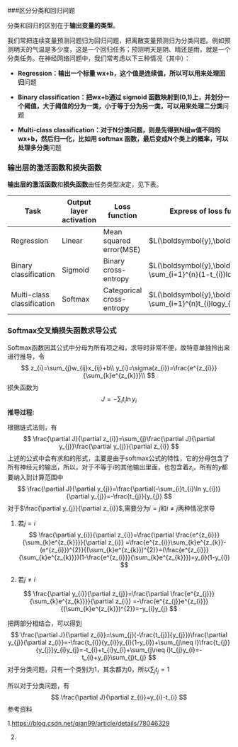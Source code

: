 ###区分分类和回归问题

分类和回归的区别在于**输出变量的类型**。

我们常把连续变量预测问题归为回归问题，把离散变量预测归为分类问题。例如预测明天的气温是多少度，这是一个回归任务；预测明天是阴、晴还是雨，就是一个分类任务。在神经网络问题中，我们常考虑以下三种情况（其中）：

- **Regression：**输出一个标量 wx+b，这个值是连续值，所以可以用来处理**回归**问题

- **Binary classification：**把wx+b通过 sigmoid 函数映射到(0,1)上，并划分一个阈值，大于阈值的分为一类，小于等于分为另一类，可以用来处理**二分类**问题
- **Multi-class classification：**对于N分类问题，则是先得到N组w值不同的 wx+b，然后归一化，比如用 softmax 函数，最后变成N个类上的概率，可以处理**多分类**问题

### 输出层的激活函数和损失函数

**输出层的激活函数**和**损失函数**由任务类型决定，见下表。

| Task                       | Output layer activation | Loss function             | Express of loss function                                     |
| -------------------------- | ----------------------- | ------------------------- | ------------------------------------------------------------ |
| Regression                 | Linear                  | Mean squared error(MSE)   | $L(\boldsymbol{y},\boldsymbol{t})=||\boldsymbol{y}-\boldsymbol{t}||_{2}^{2}$ |
| Binary classification      | Sigmoid                 | Binary cross-entropy      | $L(\boldsymbol{y},\boldsymbol{t})=-\sum_{i=1}^{n}(1-t_{i})log(1-y_{i})$ |
| Multi-class classification | Softmax                 | Categorical cross-entropy | $L(\boldsymbol{y},\boldsymbol{t})=-\sum_{i=1}^{n}t_{i}logy_{i}$ |

### Softmax交叉熵损失函数求导公式

Softmax函数因其公式中分母为所有项之和，求导时非常不便，故特意单独拎出来进行推导，令
$$
z_{i}=\sum_{j}w_{ij}x_{ij}+b\\
y_{i}=\sigma(z_{i})=\frac{e^{z_{i}}}{\sum_{k}e^{z_{k}}}\\
$$
损失函数为
$$
J=-\sum_{i}t_{i}\ln y_{i}
$$
**推导过程:** 

根据链式法则，有
$$
\frac{\partial J}{\partial z_{i}}=\sum_{j}\frac{\partial J}{\partial y_{j}}\frac{\partial y_{j}}{\partial z_{i}}
$$
上述的公式中会有求和的形式，主要是由于softmax公式的特性，它的分母包含了所有神经元的输出，所以，对于不等于$i$的其他输出里面，也包含着$z_{i}$，所有的$y$都要纳入到计算范围中
$$
\frac{\partial J}{\partial y_{j}}=\frac{\partial(-\sum_{i}t_{i}\ln y_{i})}{\partial y_{j}}=-\frac{t_{j}}{y_{j}}
$$
对于$\frac{\partial y_{j}}{\partial z_{i}}​$,需要分为$i=j​$和$i≠j​$两种情况求导

1. 若$j = i$
   $$
   \frac{\partial y_{i}}{\partial z_{i}}=\frac{\partial \frac{e^{z_{i}}}{\sum_{k}e^{z_{k}}}}{\partial z_{i}} =\frac{e^{z_{i}}\sum_{k}e^{z_{k}}-(e^{z_{i}})^{2}}{(\sum_{k}e^{z_{k}})^{2}}=(\frac{e^{z_{i}}}{\sum_{k}e^{z_{k}}})(1-\frac{e^{z_{i}}}{\sum_{k}e^{z_{k}}})=y_{i}(1-y_{i})
   $$

2. 若$j\neq i$

$$
\frac{\partial y_{i}}{\partial z_{j}}=\frac{\partial \frac{e^{z_{j}}}{\sum_{k}e^{z_{k}}}}{\partial z_{i}} =-\frac{e^{z_{j}}e^{z_{i}}}{(\sum_{k}e^{z_{k}})^{2}}=-y_{i}y_{j}
$$

把两部分相结合，可以得到
$$
\frac{\partial J}{\partial z_{i}}=\sum_{j}(-\frac{t_{j}}{y_{j}})\frac{\partial y_{j}}{\partial z_{i}}=-\frac{t_{i}}{y_{i}}y_{i}(1-y_{i})+\sum_{j\neq i}\frac{t_{j}}{y_{j}}y_{i}y_{j}=-t_{i}+t_{i}y_{i}+\sum_{j\neq i}t_{j}y_{i}=-t_{i}+y_{i}\sum_{j}t_{j}
$$
对于分类问题，只有一个类别为1，其余都为0，所以$\sum_{j}t_{j}=1$

所以对于分类问题，有
$$
\frac{\partial J}{\partial z_{i}}=y_{i}-t_{i}
$$
参考资料

1.https://blog.csdn.net/qian99/article/details/78046329

2.